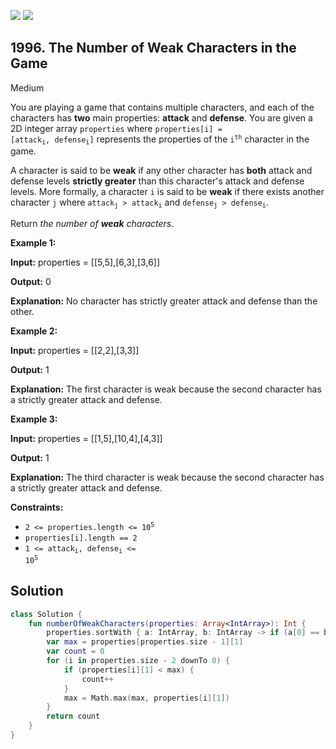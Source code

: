 [![](https://img.shields.io/github/stars/javadev/LeetCode-in-Kotlin?label=Stars&style=flat-square)](https://github.com/javadev/LeetCode-in-Kotlin)
[![](https://img.shields.io/github/forks/javadev/LeetCode-in-Kotlin?label=Fork%20me%20on%20GitHub%20&style=flat-square)](https://github.com/javadev/LeetCode-in-Kotlin/fork)

## 1996\. The Number of Weak Characters in the Game

Medium

You are playing a game that contains multiple characters, and each of the characters has **two** main properties: **attack** and **defense**. You are given a 2D integer array `properties` where <code>properties[i] = [attack<sub>i</sub>, defense<sub>i</sub>]</code> represents the properties of the <code>i<sup>th</sup></code> character in the game.

A character is said to be **weak** if any other character has **both** attack and defense levels **strictly greater** than this character's attack and defense levels. More formally, a character `i` is said to be **weak** if there exists another character `j` where <code>attack<sub>j</sub> > attack<sub>i</sub></code> and <code>defense<sub>j</sub> > defense<sub>i</sub></code>.

Return _the number of **weak** characters_.

**Example 1:**

**Input:** properties = \[\[5,5],[6,3],[3,6]]

**Output:** 0

**Explanation:** No character has strictly greater attack and defense than the other. 

**Example 2:**

**Input:** properties = \[\[2,2],[3,3]]

**Output:** 1

**Explanation:** The first character is weak because the second character has a strictly greater attack and defense. 

**Example 3:**

**Input:** properties = \[\[1,5],[10,4],[4,3]]

**Output:** 1

**Explanation:** The third character is weak because the second character has a strictly greater attack and defense. 

**Constraints:**

*   <code>2 <= properties.length <= 10<sup>5</sup></code>
*   `properties[i].length == 2`
*   <code>1 <= attack<sub>i</sub>, defense<sub>i</sub> <= 10<sup>5</sup></code>

## Solution

```kotlin
class Solution {
    fun numberOfWeakCharacters(properties: Array<IntArray>): Int {
        properties.sortWith { a: IntArray, b: IntArray -> if (a[0] == b[0]) b[1] - a[1] else a[0] - b[0] }
        var max = properties[properties.size - 1][1]
        var count = 0
        for (i in properties.size - 2 downTo 0) {
            if (properties[i][1] < max) {
                count++
            }
            max = Math.max(max, properties[i][1])
        }
        return count
    }
}
```